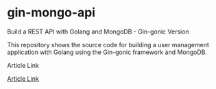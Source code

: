 # gin-mongo-api

Build a REST API with Golang and MongoDB - Gin-gonic Version

This repository shows the source code for building a user management application with Golang using the Gin-gonic framework and MongoDB.

Article Link

[Article Link]()
